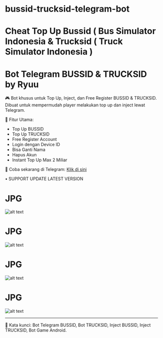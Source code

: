 # bussid-trucksid-telegram-bot
# Cheat Top Up Bussid ( Bus Simulator Indonesia &amp; Trucksid ( Truck Simulator Indonesia )
# Bot Telegram BUSSID & TRUCKSID by Ryuu

🎮 Bot khusus untuk Top Up, Inject, dan Free Register BUSSID & TRUCKSID.  
Dibuat untuk mempermudah player melakukan top up dan inject lewat Telegram.  

🚀 Fitur Utama:
- Top Up BUSSID
- Top Up TRUCKSID
- Free Register Account
- Login dengan Device ID
- Bisa Ganti Nama
- Hapus Akun
- Instant Top Up Max 2 Miliar

🔗 Coba sekarang di Telegram: [Klik di sini](https://t.me/TopUpBussidByRyuu_bot)


• SUPPORT UPDATE LATEST VERSION
# JPG
![alt text](https://github.com/Ryuuuinih/bussid-trucksid-telegram-bot/blob/main/Screenshot_2025-09-02-21-13-45-094_org.telegram.messenger.jpg?raw=true)

# JPG
![alt text](https://github.com/Ryuuuinih/bussid-trucksid-telegram-bot/blob/main/Screenshot_2025-09-02-21-14-21-384_org.telegram.messenger.jpg?raw=true)

# JPG
![alt text](https://github.com/Ryuuuinih/bussid-trucksid-telegram-bot/blob/main/Screenshot_2025-09-02-21-14-44-147_org.telegram.messenger.jpg?raw=true)

# JPG
![alt text](https://github.com/Ryuuuinih/bussid-trucksid-telegram-bot/blob/main/Screenshot_2025-09-02-21-15-11-744_org.telegram.messenger.jpg?raw=true)

---
📌 Kata kunci: Bot Telegram BUSSID, Bot TRUCKSID, Inject BUSSID, Inject TRUCKSID, Bot Game Android.
